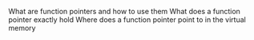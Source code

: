 
What are function pointers and how to use them
What does a function pointer exactly hold
Where does a function pointer point to in the virtual memory
